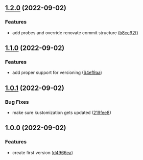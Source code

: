 ## [1.2.0](https://github.com/pietervincken/renovate-talk-java-demo-app/compare/v1.1.0...v1.2.0) (2022-09-02)


### Features

* add probes and override renovate commit structure ([b8cc92f](https://github.com/pietervincken/renovate-talk-java-demo-app/commit/b8cc92f4bc89eb9a975eab215f6bda925be6ed6b))

## [1.1.0](https://github.com/pietervincken/renovate-talk-java-demo-app/compare/v1.0.1...v1.1.0) (2022-09-02)


### Features

* add proper support for versioning ([64ef9aa](https://github.com/pietervincken/renovate-talk-java-demo-app/commit/64ef9aaa4b3d036d05d54d118810dd937a6c78e0))

## [1.0.1](https://github.com/pietervincken/renovate-talk-java-demo-app/compare/v1.0.0...v1.0.1) (2022-09-02)


### Bug Fixes

* make sure kustomization gets updated ([219fee8](https://github.com/pietervincken/renovate-talk-java-demo-app/commit/219fee8b16c7a9171383a3042c01a16d26f393b0))

## 1.0.0 (2022-09-02)


### Features

* create first version ([d4966ea](https://github.com/pietervincken/renovate-talk-java-demo-app/commit/d4966eafa0eddb39670ab9b1a6ae07d254d045d0))
